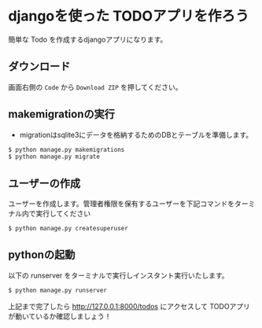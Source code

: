 # djangoを使った TODOアプリを作ろう

簡単な Todo を作成するdjangoアプリになります。

## ダウンロード

画面右側の `Code` から `Download ZIP` を押してください。

## makemigrationの実行

- migrationはsqlite3にデータを格納するためのDBとテーブルを準備します。

```bash
$ python manage.py makemigrations
$ python manage.py migrate
```

## ユーザーの作成

ユーザーを作成します。管理者権限を保有するユーザーを下記コマンドをターミナル内で実行してください
```bash
$ python manage.py createsuperuser
```

## pythonの起動

以下の runserver をターミナルで実行しインスタント実行いたします。

```bash
$ python manage.py runserver
```

上記まで完了したら http://127.0.0.1:8000/todos にアクセスして TODOアプリが動いているか確認しましょう！
